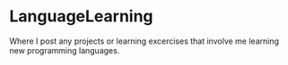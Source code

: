 # LanguageLearning
Where I post any projects or learning excercises that involve me learning new programming languages.


